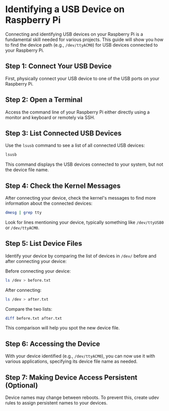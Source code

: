 # Identifying a USB Device on Raspberry Pi

Connecting and identifying USB devices on your Raspberry Pi is a fundamental skill needed for various projects. This guide will show you how to find the device path (e.g., `/dev/ttyACM0`) for USB devices connected to your Raspberry Pi.

## Step 1: Connect Your USB Device

First, physically connect your USB device to one of the USB ports on your Raspberry Pi.

## Step 2: Open a Terminal

Access the command line of your Raspberry Pi either directly using a monitor and keyboard or remotely via SSH.

## Step 3: List Connected USB Devices

Use the `lsusb` command to see a list of all connected USB devices:

```bash
lsusb
```

This command displays the USB devices connected to your system, but not the device file name.

## Step 4: Check the Kernel Messages

After connecting your device, check the kernel's messages to find more information about the connected devices:

```bash
dmesg | grep tty
```

Look for lines mentioning your device, typically something like `/dev/ttyUSB0` or `/dev/ttyACM0`.

## Step 5: List Device Files

Identify your device by comparing the list of devices in `/dev/` before and after connecting your device:

Before connecting your device:

```bash
ls /dev > before.txt
```

After connecting:

```bash
ls /dev > after.txt
```

Compare the two lists:

```bash
diff before.txt after.txt
```

This comparison will help you spot the new device file.

## Step 6: Accessing the Device

With your device identified (e.g., `/dev/ttyACM0`), you can now use it with various applications, specifying its device file name as needed.

## Step 7: Making Device Access Persistent (Optional)

Device names may change between reboots. To prevent this, create udev rules to assign persistent names to your devices.


